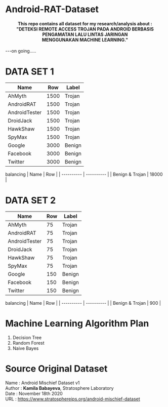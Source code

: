 # Android-RAT-Dataset
<h4 align="center">This repo contains all dataset for my research/analysis about : <br>
"DETEKSI REMOTE ACCESS TROJAN PADA ANDROID BERBASIS PENGAMATAN LALU LINTAS JARINGAN <br> MENGGUNAKAN MACHINE LEARNING." </h4>

---on going.....

# DATA SET 1
| Name | Row | Label |
| ---------- | ---------- | ---------- |
| AhMyth | 1500 | Trojan |
| AndroidRAT | 1500 | Trojan |
| AndroidTester | 1500 | Trojan |
| DroidJack | 1500 | Trojan |
| HawkShaw | 1500 | Trojan |
| SpyMax | 1500 | Trojan |
| Google | 3000 | Benign |
| Facebook | 3000 | Benign |
| Twitter | 3000 | Benign |

balancing
| Name | Row |
| ---------- | ---------- |
| Benign & Trojan | 18000 |

# DATA SET 2
| Name | Row | Label |
| ---------- | ---------- | ---------- |
| AhMyth | 75 | Trojan |
| AndroidRAT | 75 | Trojan |
| AndroidTester | 75 | Trojan |
| DroidJack | 75 | Trojan |
| HawkShaw | 75 | Trojan |
| SpyMax | 75 | Trojan |
| Google | 150 | Benign |
| Facebook | 150 | Benign |
| Twitter | 150 | Benign |

balancing
| Name | Row |
| ---------- | ---------- |
| Benign & Trojan | 900 |


# Machine Learning Algorithm Plan
1. Decision Tree
2. Random Forest
3. Naive Bayes

# Source Original Dataset
Name : Android Mischief Dataset v1<br>
Author : <b>Kamila Babayeva</b>, Stratosphere Laboratory<br>
Date : November 18th 2020<br>
URL : https://www.stratosphereips.org/android-mischief-dataset
